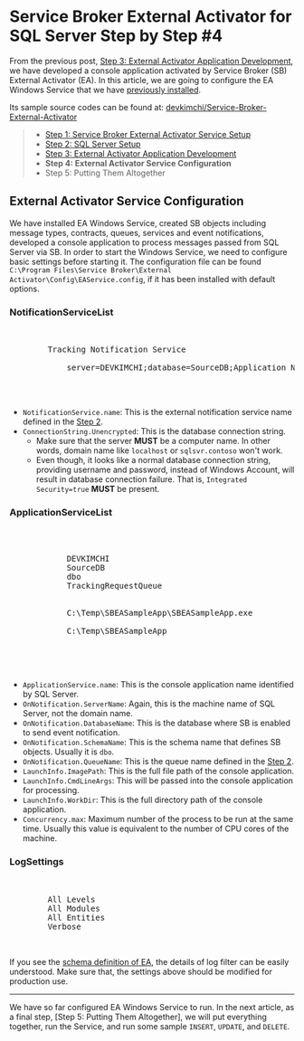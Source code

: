 # Service Broker External Activator for SQL Server Step by Step #4 #

From the previous post, [Step 3: External Activator Application Development](http://devkimchi.com/891/service-broker-external-activator-for-sql-server-step-by-step-3/), we have developed a console application activated by  Service Broker (SB) External Activator (EA). In this article, we are going to configure the EA Windows Service that we have [previously installed](http://devkimchi.com/811/service-broker-external-activator-for-sql-server-step-by-step-1/).

Its sample source codes can be found at: [devkimchi/Service-Broker-External-Activator](https://github.com/devkimchi/Service-Broker-External-Activator)

> * [Step 1: Service Broker External Activator Service Setup](http://devkimchi.com/811/service-broker-external-activator-for-sql-server-step-by-step-1/)
> * [Step 2: SQL Server Setup](http://devkimchi.com/831/service-broker-external-activator-for-sql-server-step-by-step-2/)
> * [Step 3: External Activator Application Development](http://devkimchi.com/891/service-broker-external-activator-for-sql-server-step-by-step-3/)
> * **Step 4: External Activator Service Configuration**
> * Step 5: Putting Them Altogether


## External Activator Service Configuration ##

We have installed EA Windows Service, created SB objects including message types, contracts, queues, services and event notifications, developed a console application to process messages passed from SQL Server via SB. In order to start the Windows Service, we need to configure basic settings before starting it. The configuration file can be found `C:\Program Files\Service Broker\External Activator\Config\EAService.config`, if it has been installed with default options.


### NotificationServiceList ###

<pre lang="xml">
<NotificationServiceList>
    <NotificationService name="TrackingNotificationService" id="100" enabled="true">
        <Description>Tracking Notification Service</Description>
        <ConnectionString>
            <Unencrypted>server=DEVKIMCHI;database=SourceDB;Application Name=SBEASampleApp;Integrated Security=true;</Unencrypted>
        </ConnectionString>
    </NotificationService>
</NotificationServiceList>
</pre>

* `NotificationService.name`: This is the external notification service name defined in the [Step 2](http://devkimchi.com/831/service-broker-external-activator-for-sql-server-step-by-step-2/#event-notification).
* `ConnectionString.Unencrypted`: This is the database connection string.
  * Make sure that the server **MUST** be a computer name. In other words, domain name like `localhost` or `sqlsvr.contoso` won't work.
  * Even though, it looks like a normal database connection string, providing username and password, instead of Windows Account, will result in database connection failure. That is, `Integrated Security=true` **MUST** be present.


### ApplicationServiceList ###

<pre lang="xml">
<ApplicationServiceList>
    <ApplicationService name="SBEASampleApp" enabled="true">
        <OnNotification>
            <ServerName>DEVKIMCHI</ServerName>
            <DatabaseName>SourceDB</DatabaseName>
            <SchemaName>dbo</SchemaName>
            <QueueName>TrackingRequestQueue</QueueName>
        </OnNotification>
        <LaunchInfo>
            <ImagePath>C:\Temp\SBEASampleApp\SBEASampleApp.exe</ImagePath>
            <CmdLineArgs></CmdLineArgs>
            <WorkDir>C:\Temp\SBEASampleApp</WorkDir>
        </LaunchInfo>
        <Concurrency min="1" max="4" />
    </ApplicationService>
</ApplicationServiceList>
</pre>

* `ApplicationService.name`: This is the console application name identified by SQL Server.
* `OnNotification.ServerName`: Again, this is the machine name of SQL Server, not the domain name.
* `OnNotification.DatabaseName`: This is the database where SB is enabled to send event notification.
* `OnNotification.SchemaName`: This is the schema name that defines SB objects. Usually it is `dbo`.
* `OnNotification.QueueName`: This is the queue name defined in the [Step 2](http://devkimchi.com/831/service-broker-external-activator-for-sql-server-step-by-step-2/#event-notification).
* `LaunchInfo.ImagePath`: This is the full file path of the console application.
* `LaunchInfo.CmdLineArgs`: This will be passed into the console application for processing.
* `LaunchInfo.WorkDir`: This is the full directory path of the console application.
* `Concurrency.max`: Maximum number of the process to be run at the same time. Usually this value is equivalent to the number of CPU cores of the machine.


### LogSettings ###

<pre lang="xml">
<LogSettings>
    <LogFilter>
        <TraceFlag>All Levels</TraceFlag>
        <TraceFlag>All Modules</TraceFlag>
        <TraceFlag>All Entities</TraceFlag>
        <TraceFlag>Verbose</TraceFlag>
    </LogFilter>
</LogSettings>
</pre>

If you see the [schema definition of EA](http://schemas.microsoft.com/sqlserver/2008/10/servicebroker/externalactivator/EAServiceConfig.xsd), the details of log filter can be easily understood. Make sure that, the settings above should be modified for production use.


---
We have so far configured EA Windows Service to run. In the next article, as a final step, [Step 5: Putting Them Altogether], we will put everything together, run the Service, and run some sample `INSERT`, `UPDATE`, and `DELETE`.

